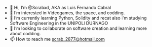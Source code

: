 - 👋 Hi, I’m @Scrabxd, AKA as Luis Fernando Cabral
- 👀 I’m interested in Videogames, the space, and codding.
- 🌱 I’m currently learning Python, Solidity and recat also i'm studying Software Engineering in the UNIPOLI DURNAGO
- 💞️ I’m looking to collaborate on software creation and learning more about codding.
- 📫 How to reach me scrab_2877@hotmail.com

<!---
Scrabxd/Scrabxd is a ✨ special ✨ repository because its `README.md` (this file) appears on your GitHub profile.
You can click the Preview link to take a look at your changes.
--->
